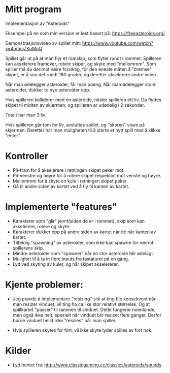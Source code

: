 # Mitt program

Implementasjon av "Asteroids"

Eksempel på en som min versjon er løst basert på: https://freeasteroids.org/

Demonstrasjonsvideo av spillet mitt:
https://www.youtube.com/watch?v=4mbuiZKuMnQ


Spillet går ut på at man flyr et romskip, som flyter rundt i rommet. Spilleren kan akselerere framover,
rotere skiper, og skyte med "mellomrom".
Som spiller må du derimot være forsiktig, for den eneste måten å "bremse" skipet, er å snu det rundt 180 grader,
og deretter akselerere andre veien.

Når man ødelegger asteroider, får man poeng. Når man ødelegger store asteroider, dukker to nye asteroider opp.

Hvis spilleren kolliderer med en asteroide, mister spilleren ett liv. Da flyttes skipet til midten av skjermen,
og spilleren er udødelig i 2 sekunder.

Totalt har man 3 liv.

Hvis spilleren går tom for liv, avsluttes spillet, og "skoren" vises på skjermen.
Deretter har man muligheten til å starte et nytt spill med å klikke "enter".


# Kontroller
* Pil-fram for å akselerere i retningen skipet peker mot.
* Pil-venstre og høyre for å rotere skipet respektivt mot venste og høyre.
* Mellomrom for å skyte en kule i retningen skipet peker.
* Gå til andre siden av kartet ved å fly til kanten av kartet.


# Implementerte "features"
* Karakterer som "glir" jevnt(siden de er i rommet), skip som kan akselerere, rotere og skyte.
* Karakterer dukker opp på andre siden av kartet når de når kanten av kartet.
* Tilfeldig "spawning" av asteroider, som ikke kan spawne for nærmt spillerens skip.
* Mindre asteroider som "spawner" når en stor asteroide blir ødelagt.
* Mulighet til å ta in flere inputs fra tastaturet på en gang.
* Lyd ved skyting av kuler, og når skipet akselererer.


# Kjente problemer:
* Jeg prøvde å implementere "resizing" slik at ting ble konsekvent når man resizer vinduet, vil ting ha ca like stor relativt størrelse.
Og at spillkartet "passer" til rammen til vinduet. Dette fungerer noenlunde, men også ikke helt, spesielt når vinduet blir resizet flere ganger.
Derfor burde vinduet helst ikke "resizes" når man spiller.

* Hvis spilleren skytes for fort, vil ikke skyte lyder spilles av fort nok.

# Kilder
* Lyd hentet fra: http://www.classicgaming.cc/classics/asteroids/sounds

